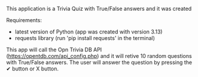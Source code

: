 This application is a Trivia Quiz with True/False answers and it was created 

Requirements:
- latest version of Python (app was created with version 3.13)
- requests library (run 'pip install requests' in the terminal)

This app will call the Opn Trivia DB API (https://opentdb.com/api_config.php) and it will retive 10 random questions with True/False answers. The user will answer the question by pressing the ✔ button or X button.
